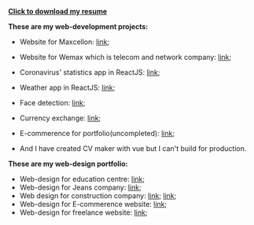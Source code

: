 [**Click to download my resume**](https://github.com/Muhammad-uzbek/AboutMe/files/7402695/Resume-Mukhammadqodir-Abdurakhmanov-1.pdf)

**These are my web-development projects:**
- Website for Maxcellon: [link](https://www.maxcellon.uz/);
- Website for Wemax which is telecom and network company: [link](wemaxpro.com);

- Coronavirus' statistics app in ReactJS: [link](https://corona-stat.netlify.app/);
- Weather app in ReactJS: [link](https://ohibobo.netlify.app/);
- Face detection: [link](https://yuz-aniqla.netlify.app/);
- Currency exchange: [link](https://dollor-rassiskiy.netlify.app/);
- E-commerence for portfolio(uncompleted): [link](https://ilindim.netlify.app);
- And I have created CV maker with vue but I can't build for production.

**These are my web-design portfolio:**
- Web-design for education centre:     [link](https://www.figma.com/file/BtpnFjH6SXvDbNcmURAfss/Untitled?node-id=0%3A1);
- Web-design for Jeans company:        [link](https://www.figma.com/file/8VtI1DBy8yIC6AqsXnd5uQ/Untitled?node-id=0%3A1);
- Web design for construction company: [link](https://www.figma.com/file/2BbdiaJZ5TdvSZgiQ5AGoZ/Untitled?node-id=0%3A1);
                                       [link](https://www.figma.com/file/GgWYs0tNNryekViUQBnLbr/Untitled?node-id=1%3A2);
- Web-design for E-commerence website: [link](https://www.figma.com/file/oVidLHBM5X9CziOyoHt2Je/Untitled?node-id=0%3A1);
- Web-design for freelance website:    [link](https://www.figma.com/file/sRtngoLuMfJXqRbLuhz9tD/Untitled?node-id=1%3A2);
<!---
Muhammad-uzbek/Muhammad-uzbek is a ✨ special ✨ repository because its `README.md` (this file) appears on your GitHub profile.
You can click the Preview link to take a look at your changes.
--->
